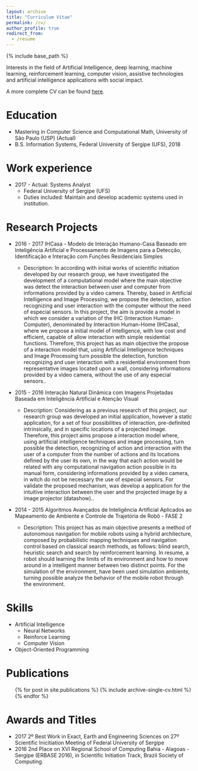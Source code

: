 ```yaml
---
layout: archive
title: "Curriculum Vitae"
permalink: /cv/
author_profile: true
redirect_from:
  - /resume
---
```


{% include base_path %}

Interests in the field of Artificial Intelligence, deep learning, machine learning, reinforcement learning, computer vision, assistive technologies and artificial intelligence applications with social impact.

A more complete CV can be found [here](http://lattes.cnpq.br/3123340179992272).

Education
======
* Mastering in Computer Science and Computational Math, University of São Paulo (USP) (Actual)
* B.S. Information Systems, Federal University of Sergipe (UFS), 2018

<!-- * M.S. in Jekyll, Github University, 2014
* Ph.D in Version Control Theory, Github University, 2018 (expected)
-->

Work experience
======
* 2017 - Actual: Systems Analyst
  * Federal University of Sergipe (UFS)
  * Duties included: Maintain and develop academic systems used in institution. 

Research Projects
======
* 2016 - 2017 IHCasa - Modelo de Interação Humano-Casa Baseado em Inteligência Artificial e Processamento de Imagens para a Detecção, Identificação e Interação com Funções Residenciais Simples
  * Description: In according with initial works of scientific initiation developed by our research group, we have investigated the development of a computational model where the main objective was detect the interaction between user and computer from informations provided by a video camera. Thereby, based in Artificial Intelligence and Image Processing, we propose the detection, action recognizing and user interaction with the computer without the need of especial sensors. In this project, the aim is provide a model in which we consider a variation of the IHC (Interaction Human-Computer), denominated by Interaction Human-Home (IHCasa), where we propose a initial model of intelligence, with low cost and efficient, capable of allow interaction with simple residential functions. Therefore, this project has as main objective the propose of a interaction model that, using Artificial Intelligence techniques and Image Processing turn possible the detection, function recognizing and user interaction with a residential environment from representative images located upon a wall, considering informations provided by a video camera, without the use of any especial sensors.. 

* 2015 - 2016 Interação Natural Dinâmica com Imagens Projetadas Baseada em Inteligência Artificial e Atenção Visual
  * Description: Considering as a previous research of this project, our research group was developed an initial application, however a static application, for a set of four possibilities of interaction, pre-definited intrinsically, and in specific locations of a projected image. Therefore, this project aims propose a interaction model where, using artificial intelligence techniques and image processing, turn possible the detection, recognizing of action and interaction with the user of a computer from the number of actions and its locations defined by the user its own, in the way that each action would be related with any computational navigation action possible in its manual form, considering informations provided by a video camera, in witch do not be necessary the use of especial sensors. For validate the proposed mechanism, was develop a application for the intuitive interaction between the user and the projected image by a image projector (datashow)..  

* 2014 - 2015 Algoritmos Avançados de Inteligência Artificial Aplicados ao Mapeamento de Ambiente e Controle de Trajetória de Robô - FASE 2
  * Description: This project has as main objective presents a method of autonomous navigation for mobile robots using a hybrid architecture, composed by probabilistic mapping techniques and navigation control based on classical search methods, as follows: blind search, heuristic search and search by reinforcement learning. In resume, a robot should learning the limits of its environment and how to move around in a intelligent manner between two distinct points. For the simulation of the environment, have been used simulation ambients, turning possible analyze the behavior of the mobile robot through the environment.

Skills
======

* Artificial Intelligence 
  * Neural Networks
  * Reinforce Learning
  * Computer Vision
* Object-Oriented Programming

<!-- * Skill 3 -->

Publications
======
  <ul>{% for post in site.publications %}
    {% include archive-single-cv.html %}
  {% endfor %}</ul>

Awards and Titles
======
  * 2017 2º Best Work in Exact, Earth and Engineering Sciences on 27º Scientific Inicitiation Meeting of Federal University of Sergipe
  * 2016 2nd Place on XVI Regional School of Computing Bahia - Alagoas - Sergipe (ERBASE 2016), in Scientific Initiation Track, Brazil Society of Computing.
  
<!-- Talks
======
  <ul>{% for post in site.talks %}
    {% include archive-single-talk-cv.html %}
  {% endfor %}</ul>
  
Teaching
======
  <ul>{% for post in site.teaching %}
    {% include archive-single-cv.html %}
  {% endfor %}</ul>
  
Service and leadership
======
* Currently signed in to 43 different slack teams -->
